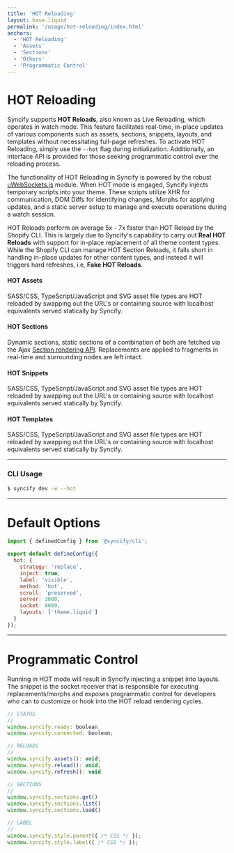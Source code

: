 ```yaml
---
title: 'HOT Reloading'
layout: base.liquid
permalink: '/usage/hot-reloading/index.html'
anchors:
  - 'HOT Reloading'
  - 'Assets'
  - 'Sections'
  - 'Others'
  - 'Programmatic Control'
---
```


# HOT Reloading

Syncify supports **HOT Reloads**, also known as Live Reloading, which operates in watch mode. This feature facilitates real-time, in-place updates of various components such as assets, sections, snippets, layouts, and templates without necessitating full-page refreshes. To activate HOT Reloading, simply use the `--hot` flag during initialization. Additionally, an interface API is provided for those seeking programmatic control over the reloading process.

The functionality of HOT Reloading in Syncify is powered by the robust [uWebSockets.js](https://github.com/uNetworking/uWebSockets.js) module. When HOT mode is engaged, Syncify injects temporary scripts into your theme. These scripts utilize XHR for communication, DOM Diffs for identifying changes, Morphs for applying updates, and a static server setup to manage and execute operations during a watch session.

HOT Reloads perform on average 5x - 7x faster than HOT Reload by the Shopify CLI. This is largely due to Syncify's capability to carry out **Real HOT Reloads** with support for in-place replacement of all theme content types. While the Shopify CLI can manage HOT Section Reloads, it falls short in handling in-place updates for other content types, and instead it will triggers hard refreshes, i.e, **Fake HOT Reloads**.

#### HOT Assets

SASS/CSS, TypeScript/JavaScript and SVG asset file types are HOT reloaded by swapping out the URL's or containing source with localhost equivalents served statically by Syncify.

#### HOT Sections

Dynamic sections, static sections of a combination of both are fetched via the Ajax [Section rendering API](https://shopify.dev/docs/api/section-rendering). Replacements are applied to fragments in real-time and surrounding nodes are left intact.

#### HOT Snippets

SASS/CSS, TypeScript/JavaScript and SVG asset file types are HOT reloaded by swapping out the URL's or containing source with localhost equivalents served statically by Syncify.

#### HOT Templates

SASS/CSS, TypeScript/JavaScript and SVG asset file types are HOT reloaded by swapping out the URL's or containing source with localhost equivalents served statically by Syncify.

---

### CLI Usage

```bash
$ syncify dev -w --hot
```

---

# Default Options

```js
import { definedConfig } from '@syncify/cli';

export default defineConfig({
  hot: {
    strategy: 'replace',
    inject: true,
    label: 'visible',
    method: 'hot',
    scroll: 'preserved',
    server: 3000,
    socket: 8089,
    layouts: ['theme.liquid']
  }
});
```

---

# Programmatic Control

Running in HOT mode will result in Syncify injecting a snippet into layouts. The snippet is the socket receiver that is responsible for executing replacements/morphs and exposes programmatic control for developers who can to customize or hook into the HOT reload rendering cycles.

```js
// STATUS
//
window.syncify.ready: boolean
window.syncify.connected: boolean;

// RELOADS
//
window.syncify.assets(): void;
window.syncify.reload(): void;
window.syncify.refresh(): void

// SECTIONS
//
window.syncify.sections.get()
window.syncify.sections.list()
window.syncify.sections.load()

// LABEL
//
window.syncify.style.parent({ /* CSS */ });
window.syncify.style.label({ /* CSS */ });
```
